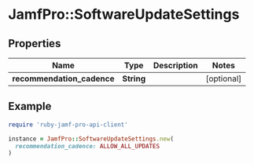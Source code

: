 # JamfPro::SoftwareUpdateSettings

## Properties

| Name | Type | Description | Notes |
| ---- | ---- | ----------- | ----- |
| **recommendation_cadence** | **String** |  | [optional] |

## Example

```ruby
require 'ruby-jamf-pro-api-client'

instance = JamfPro::SoftwareUpdateSettings.new(
  recommendation_cadence: ALLOW_ALL_UPDATES
)
```

